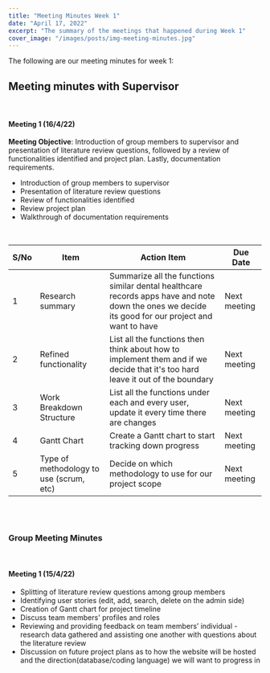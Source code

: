 ```yaml
---
title: "Meeting Minutes Week 1"
date: "April 17, 2022"
excerpt: "The summary of the meetings that happened during Week 1"
cover_image: "/images/posts/img-meeting-minutes.jpg"
---
```


The following are our meeting minutes for week 1:

## Meeting minutes with Supervisor

<br/>

#### Meeting 1 (16/4/22)<br/>

**Meeting Objective**: Introduction of group members to supervisor and presentation of literature review questions, followed by a review of functionalities identified and project plan. Lastly, documentation requirements.

- Introduction of group members to supervisor
- Presentation of literature review questions
- Review of functionalities identified
- Review project plan
- Walkthrough of documentation requirements

<br/>

| S/No | Item                                    | Action Item                                                                                                                                        | Due Date     |
| ---- | --------------------------------------- | -------------------------------------------------------------------------------------------------------------------------------------------------- | ------------ |
| 1    | Research summary                        | Summarize all the functions similar dental healthcare records apps have and note down the ones we decide its good for our project and want to have | Next meeting |
| 2    | Refined functionality                   | List all the functions then think about how to implement them and if we decide that it's too hard leave it out of the boundary                     | Next meeting |
| 3    | Work Breakdown Structure                | List all the functions under each and every user, update it every time there are changes                                                           | Next meeting |
| 4    | Gantt Chart                             | Create a Gantt chart to start tracking down progress                                                                                               | Next meeting |
| 5    | Type of methodology to use (scrum, etc) | Decide on which methodology to use for our project scope                                                                                           | Next meeting |

<br/><br/>

### Group Meeting Minutes

<br/>

#### Meeting 1 (15/4/22)

- Splitting of literature review questions among group members
- Identifying user stories (edit, add, search, delete on the admin side)
- Creation of Gantt chart for project timeline
- Discuss team members' profiles and roles
- Reviewing and providing feedback on team members’ individual - research data gathered and assisting one another with questions about the literature review
- Discussion on future project plans as to how the website will be hosted and the direction(database/coding language) we will want to progress in
